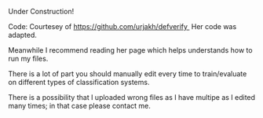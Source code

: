 Under Construction!

Code: Courtesey of https://github.com/urjakh/defverify 
Her code was adapted.


Meanwhile I recommend reading her page which helps understands how to run my files.

There is a lot of part you should manually edit every time to train/evaluate on different types of classification systems.


There is a possibility that I uploaded wrong files as I have multipe as I edited many times; in that case please contact me.

